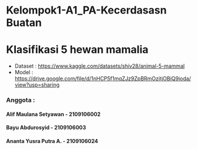 # Kelompok1-A1_PA-Kecerdasasn Buatan
# Klasifikasi 5 hewan mamalia 
* Dataset : https://www.kaggle.com/datasets/shiv28/animal-5-mammal
* Model   : https://drive.google.com/file/d/1nHCP5f1mqZJz9ZpBRmOzjtjOBiQ9ioda/view?usp=sharing


### Anggota :
#### Alif Maulana Setyawan - 2109106002
#### Bayu Abdurosyid       - 2109106003
#### Ananta Yusra Putra A. - 2109106024

